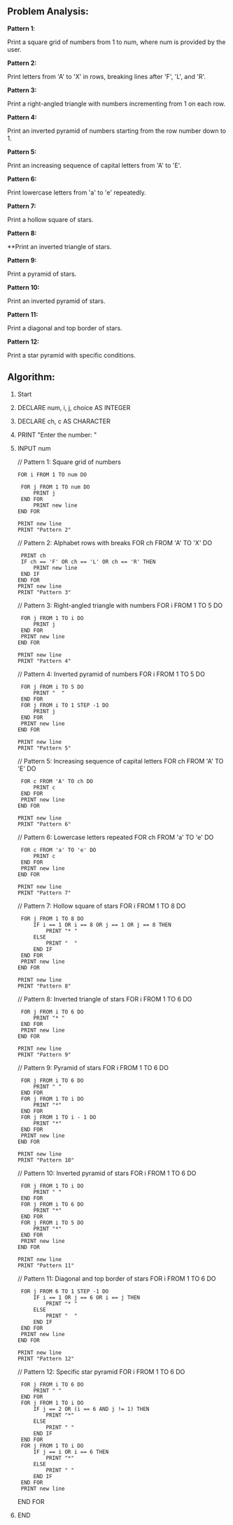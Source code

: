 
## Problem Analysis:
**Pattern 1**:

Print a square grid of numbers from 1 to num, where num is provided by the user.

**Pattern 2:**

Print letters from 'A' to 'X' in rows, breaking lines after 'F', 'L', and 'R'.

**Pattern 3:**

Print a right-angled triangle with numbers incrementing from 1 on each row.

**Pattern 4:**

Print an inverted pyramid of numbers starting from the row number down to 1.

**Pattern 5:**

Print an increasing sequence of capital letters from 'A' to 'E'.

**Pattern 6:**

Print lowercase letters from 'a' to 'e' repeatedly.

**Pattern 7:**

Print a hollow square of stars.

**Pattern 8:**

**Print an inverted triangle of stars.

**Pattern 9:**

Print a pyramid of stars.

**Pattern 10:**

Print an inverted pyramid of stars.

**Pattern 11:**

Print a diagonal and top border of stars.

**Pattern 12:**

Print a star pyramid with specific conditions.

## Algorithm:
1. Start

2. DECLARE num, i, j, choice AS INTEGER
3. DECLARE ch, c AS CHARACTER

4. PRINT "Enter the number: "
5. INPUT num

    // Pattern 1: Square grid of numbers

       FOR i FROM 1 TO num DO

        FOR j FROM 1 TO num DO
            PRINT j
        END FOR
            PRINT new line
       END FOR

       PRINT new line
       PRINT "Pattern 2"

    // Pattern 2: Alphabet rows with breaks
    FOR ch FROM 'A' TO 'X' DO

        PRINT ch
        IF ch == 'F' OR ch == 'L' OR ch == 'R' THEN
            PRINT new line
        END IF
       END FOR
       PRINT new line
       PRINT "Pattern 3"

    // Pattern 3: Right-angled triangle with numbers
    FOR i FROM 1 TO 5 DO

        FOR j FROM 1 TO i DO
            PRINT j
        END FOR
        PRINT new line
       END FOR

       PRINT new line
       PRINT "Pattern 4"

    // Pattern 4: Inverted pyramid of numbers
    FOR i FROM 1 TO 5 DO

        FOR j FROM i TO 5 DO
            PRINT "  "
        END FOR
        FOR j FROM i TO 1 STEP -1 DO
            PRINT j
        END FOR
        PRINT new line
       END FOR

       PRINT new line
       PRINT "Pattern 5"

    // Pattern 5: Increasing sequence of capital letters
    FOR ch FROM 'A' TO 'E' DO

        FOR c FROM 'A' TO ch DO
            PRINT c
        END FOR
        PRINT new line
       END FOR

       PRINT new line
       PRINT "Pattern 6"

    // Pattern 6: Lowercase letters repeated
    FOR ch FROM 'a' TO 'e' DO

        FOR c FROM 'a' TO 'e' DO
            PRINT c
        END FOR
        PRINT new line
       END FOR

       PRINT new line
       PRINT "Pattern 7"

    // Pattern 7: Hollow square of stars
    FOR i FROM 1 TO 8 DO

        FOR j FROM 1 TO 8 DO
            IF i == 1 OR i == 8 OR j == 1 OR j == 8 THEN
                PRINT "* "
            ELSE
                PRINT "  "
            END IF
        END FOR
        PRINT new line
       END FOR

       PRINT new line
       PRINT "Pattern 8"

    // Pattern 8: Inverted triangle of stars
    FOR i FROM 1 TO 6 DO

        FOR j FROM i TO 6 DO
            PRINT "* "
        END FOR
        PRINT new line
       END FOR

       PRINT new line
       PRINT "Pattern 9"

    // Pattern 9: Pyramid of stars
    FOR i FROM 1 TO 6 DO

        FOR j FROM i TO 6 DO
            PRINT " "
        END FOR
        FOR j FROM 1 TO i DO
            PRINT "*"
        END FOR
        FOR j FROM 1 TO i - 1 DO
            PRINT "*"
        END FOR
        PRINT new line
       END FOR

       PRINT new line
       PRINT "Pattern 10"

    // Pattern 10: Inverted pyramid of stars
    FOR i FROM 1 TO 6 DO

        FOR j FROM 1 TO i DO
            PRINT " "
        END FOR
        FOR j FROM i TO 6 DO
            PRINT "*"
        END FOR
        FOR j FROM i TO 5 DO
            PRINT "*"
        END FOR
        PRINT new line
       END FOR

       PRINT new line
       PRINT "Pattern 11"

    // Pattern 11: Diagonal and top border of stars
    FOR i FROM 1 TO 6 DO

        FOR j FROM 6 TO 1 STEP -1 DO
            IF i == 1 OR j == 6 OR i == j THEN
                PRINT "* "
            ELSE
                PRINT "  "
            END IF
        END FOR
        PRINT new line
       END FOR

       PRINT new line
       PRINT "Pattern 12"

    // Pattern 12: Specific star pyramid
    FOR i FROM 1 TO 6 DO

        FOR j FROM i TO 6 DO
            PRINT " "
        END FOR
        FOR j FROM 1 TO i DO
            IF j == 2 OR (i == 6 AND j != 1) THEN
                PRINT "*"
            ELSE
                PRINT " "
            END IF
        END FOR
        FOR j FROM 1 TO i DO
            IF j == i OR i == 6 THEN
                PRINT "*"
            ELSE
                PRINT " "
            END IF
        END FOR
        PRINT new line
      END FOR

7. END





